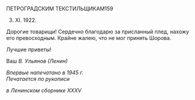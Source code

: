 ПЕТРОГРАДСКИМ ТЕКСТИЛЬЩИКАМ159

3. XI. 1922.

Дорогие товарищи! Сердечно благодарю за присланный плед, нахожу его превос­ходным. Крайне жалею, что не мог принять Шорова.

Лучшие приветы!

Ваш _В. Ульянов (Ленин)_

_Впервые напечатано в 1945 г.                                                             Печатается по рукописи_

_в Ленинском сборнике_ _XXXV_